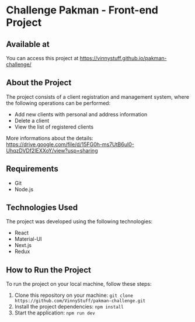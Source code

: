 Challenge Pakman - Front-end Project
===========

## Available at 
You can access this project at https://vinnystuff.github.io/pakman-challenge/

## About the Project
The project consists of a client registration and management system, where the following operations can be performed:
* Add new clients with personal and address information
* Delete a client
* View the list of registered clients

More informations about the details: https://drive.google.com/file/d/15FG0h-ms7UtB6uI0-UhqzDVDf2IEXXoY/view?usp=sharing

## Requirements
* Git
* Node.js

## Technologies Used
The project was developed using the following technologies:
* React
* Material-UI
* Next.js
* Redux

## How to Run the Project
To run the project on your local machine, follow these steps:

1. Clone this repository on your machine:
`git clone https://github.com/VinnyStuff/pakman-challenge.git`
2. Install the project dependencies:
`npm install`
3. Start the application:
`npm run dev`

